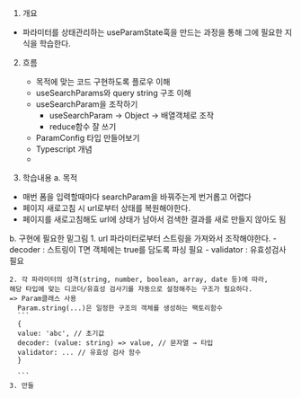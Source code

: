 1. 개요
  - 파라미터를 상태관리하는 useParamState훅을 만드는 과정을 통해 그에 필요한 지식을 학습한다.

2. 흐름
   - 목적에 맞는 코드 구현하도록 플로우 이해
   - useSearchParams와 query string 구조 이해
   - useSearchParam을 조작하기
     - useSearchParam -> Object -> 배열객체로 조작
     - reduce함수 잘 쓰기
   - ParamConfig 타입 만들어보기
   - Typescript 개념 
   - 

  
3. 학습내용
  a. 목적
  - 매번 폼을 입력할때마다 searchParam을 바꿔주는게 번거롭고 어렵다
  - 페이지 새로고침 시 url로부터 상태를 복원해야한다.
  - 페이지를 새로고침해도 url에 상태가 남아서 검색한 결과를 새로 만들지 않아도 됨
    
  b. 구현에 필요한 밑그림
    1. url 파라미터로부터 스트링을 가져와서 조작해야한다.
     - decoder : 스트링이 T면 객체에는 true를 담도록 파싱 필요
     - validator : 유효성검사 필요 

    2. 각 파라미터의 성격(string, number, boolean, array, date 등)에 따라, 
    해당 타입에 맞는 디코더/유효성 검사기를 자동으로 설정해주는 구조가 필요하다. 
    => Param클래스 사용
      Param.string(...)은 일정한 구조의 객체를 생성하는 팩토리함수
      ```
      {
      value: 'abc', // 초기값
      decoder: (value: string) => value, // 문자열 → 타입
      validator: ... // 유효성 검사 함수
      }
      
      ```
    3. 만들
          
     